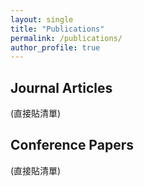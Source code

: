 ```yaml
---
layout: single
title: "Publications"
permalink: /publications/
author_profile: true
---
```


## Journal Articles
(直接貼清單)

## Conference Papers
(直接貼清單)
